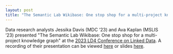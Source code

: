 ```yaml
---
layout: post
title: "The Semantic Lab Wikibase: One stop shop for a multi-project knowledge graph"
---
```

Data research analysts Jessika Davis (MDC ‘23) and Ava Kaplan (MSLIS ‘23) presented "The Semantic Lab Wikibase: One stop shop for a multi-project knowledge graph" at the [2023 LD4 Conference on Linked Data](https://sites.google.com/stanford.edu/2023-ld4-conference/home). A recording of their presentation can be viewed [here](https://www.youtube.com/live/unAMoqloNnc?feature=share&t=3002) or slides [here](https://tinyurl.com/semlab-onestopshop).
